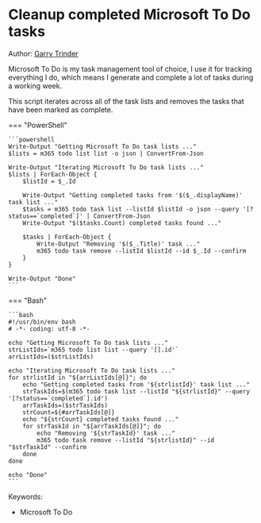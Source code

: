 # Cleanup completed Microsoft To Do tasks

Author: [Garry Trinder](https://garrytrinder.github.io/2021/04/cleanup-completed-microsoft-to-do-tasks-using-cli-for-microsoft365)

Microsoft To Do is my task management tool of choice, I use it for tracking everything I do, which means I generate and complete a lot of tasks during a working week.

This script iterates across all of the task lists and removes the tasks that have been marked as complete.

=== "PowerShell"

    ```powershell
    Write-Output "Getting Microsoft To Do task lists ..."
    $lists = m365 todo list list -o json | ConvertFrom-Json

    Write-Output "Iterating Microsoft To Do task lists ..."
    $lists | ForEach-Object { 
        $listId = $_.Id
        
        Write-Output "Getting completed tasks from '$($_.displayName)' task list ..."
        $tasks = m365 todo task list --listId $listId -o json --query '[?status==`completed`]' | ConvertFrom-Json
        Write-Output "$($tasks.Count) completed tasks found ..."

        $tasks | ForEach-Object {
            Write-Output "Removing '$($_.Title)' task ..."
            m365 todo task remove --listId $listId --id $_.Id --confirm
        }
    }

    Write-Output "Done"
    ```

=== "Bash"

    ```bash
    #!/usr/bin/env bash
    # -*- coding: utf-8 -*- 

    echo "Getting Microsoft To Do task lists ..."
    strListIds=`m365 todo list list --query '[].id'`
    arrListIds=($strListIds)

    echo "Iterating Microsoft To Do task lists ..."
    for strlistId in "${arrListIds[@]}"; do
        echo "Getting completed tasks from '${strlistId}' task list ..."
        strTaskIds=$(m365 todo task list --listId "${strlistId}" --query '[?status==`completed`].id')
        arrTaskIds=($strTaskIds)
        strCount=${#arrTaskIds[@]}
        echo "${strCount} completed tasks found ..."    
        for strTaskId in "${arrTaskIds[@]}"; do
            echo "Removing '${strTaskId}' task ..."
            m365 todo task remove --listId "${strlistId}" --id "$strTaskId" --confirm
        done
    done

    echo "Done"
    ```

Keywords:

- Microsoft To Do
